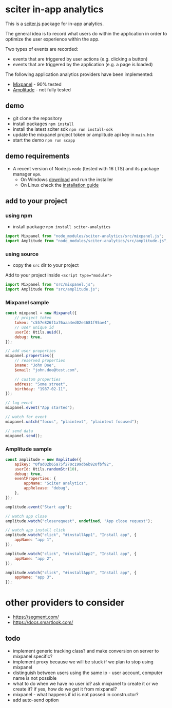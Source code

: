# sciter in-app analytics

This is a [sciter.js](https://sciter.com/) package for in-app analytics.

The general idea is to record what users do within the application in order to optimize the user experience within the app.

Two types of events are recorded:

  * events that are triggered by user actions (e.g. clicking a button)
  * events that are triggered by the application (e.g. a page is loaded)

The following application analytics providers have been implemented:

- [Mixpanel](https://mixpanel.com/) - 90% tested
- [Amplitude](https://amplitude.com/) - not fully tested

## demo

- git clone the repository
- install packages `npm install`
- install the latest sciter sdk `npm run install-sdk`
- update the mixpanel project token or amplitude api key in `main.htm`
- start the demo `npm run scapp`

## demo requirements

- A recent version of Node.js `node` (tested with 16 LTS) and its package manager `npm`.
    - On Windows [download](https://nodejs.dev/download/) and run the installer
    - On Linux check the [installation guide](https://www.digitalocean.com/community/tutorials/how-to-install-node-js-on-ubuntu-20-04#option-2-%E2%80%94-installing-node-js-with-apt-using-a-nodesource-ppa)

## add to your project

### using npm

- install package `npm install sciter-analytics`

```js
import Mixpanel from "node_modules/sciter-analytics/src/mixpanel.js";
import Amplitude from "node_modules/sciter-analytics/src/amplitude.js";
```

### using source

- copy the `src` dir to your project

Add to your project inside `<script type="module">`

```js
import Mixpanel from "src/mixpanel.js";
import Amplitude from "src/amplitude.js";
```

### Mixpanel sample

```js
const mixpanel = new Mixpanel({
    // project token
    token: "c557e826f1a76aaa4ed02e4681f95ae4",
    // user unique id
    userId: Utils.uuid(),
    debug: true,
});

// add user properties
mixpanel.properties({
    // reserved properties
    $name: "John Doe",
    $email: "john.doe@test.com",

    // custom properties
    address: "Some street",
    birthday: "1987-02-11",
});

// log event
mixpanel.event("App started");

// watch for event
mixpanel.watch("focus", "plaintext", "plaintext focused");

// send data
mixpanel.send();
```

### Amplitude sample

```js
const amplitude = new Amplitude({
    apikey: "0fad02b65a75f270c199db6b920fbf92",
    userId: Utils.randomStr(10),
    debug: true,
    eventProperties: {
        appName: "Sciter analytics",
        appRelease: "debug",
    },
});

amplitude.event("Start app");

// watch app close
amplitude.watch("closerequest", undefined, "App close request");

// watch app install click
amplitude.watch("click", "#installApp1", "Install app", {
    appName: "app 1",
});

amplitude.watch("click", "#installApp2", "Install app", {
    appName: "app 2",
});

amplitude.watch("click", "#installApp3", "Install app", {
    appName: "app 3",
});
```

# other providers to consider

- https://segment.com/
- https://docs.smartlook.com/

## todo

- implement generic tracking class? and make conversion on server to mixpanel specific?
- implement proxy because we will be stuck if we plan to stop using mixpanel
- distinguish between users using the same ip - user account, computer name is not possible
- what to do when we have no user id? ask mixpanel to create it or we create it? if yes, how do we get it from mixpanel?
- mixpanel - what happens if id is not passed in constructor?
- add auto-send option
